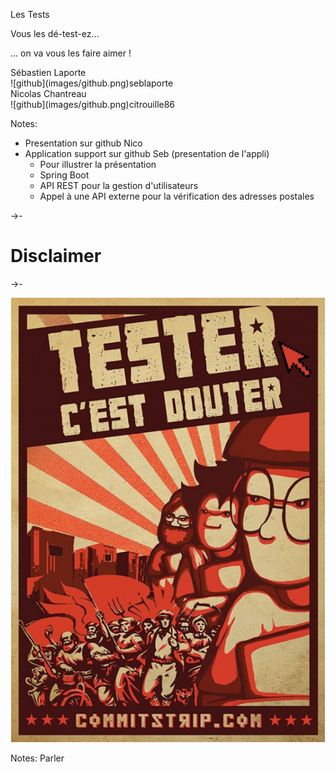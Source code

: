 Les Tests <!-- .element class="titre" -->

Vous les dé-test-ez... <!-- .element class="fragment" data-fragment-index="1" style="text-align: left;" -->

... on va vous les faire aimer ! <!-- .element class="fragment" data-fragment-index="2" style="text-align: right;" -->

<div>
Sébastien Laporte<br>
![github](images/github.png)seblaporte <!-- .element height="25px" width="25px" style="border: 0; background: None; box-shadow: None; margin: 0px;"-->
</div> <!-- .element class="fragment" data-fragment-index="3" style="font-size: 55%; color: LightBlue; float: left; text-align: left; vertical-align: bottom;" -->

<div>
Nicolas Chantreau<br>
![github](images/github.png)citrouille86 <!-- .element height="25px" width="25px" style="border: 0; background: None; box-shadow: None; margin: 0px;"-->
</div> <!-- .element class="fragment" data-fragment-index="3" style="font-size: 55%; color: LightBlue; float: right; text-align: right; vertical-align: bottom;" -->

Notes:
* Presentation sur github Nico
* Application support sur github Seb (presentation de l'appli)
  - Pour illustrer la présentation
  - Spring Boot
  - API REST pour la gestion d'utilisateurs
  - Appel à une API externe pour la vérification des adresses postales

->-

# Disclaimer

->-

![Affiche](images/affiche-tester-c-est-douter.jpg) <!-- .element height="48%" width="48%" style="border: 0; background: None; box-shadow: None" -->

Notes:
Parler
